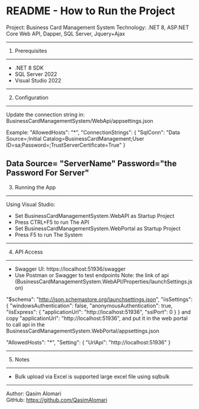 README - How to Run the Project
===============================

Project: Business Card Management System 
Technology: .NET 8, ASP.NET Core Web API, Dapper, SQL Server, Jquery+Ajax

---

1. Prerequisites
----------------
- .NET 8 SDK
- SQL Server 2022
- Visual Studio 2022

---

2. Configuration
----------------
Update the connection string in:
BusinessCardManagementSystem/WebApi/appsettings.json

Example:
"AllowedHosts": "*",
"ConnectionStrings": {
  "SqlConn": "Data Source=;Initial Catalog=BusinessCardManagement;User ID=sa;Password=;TrustServerCertificate=True"
}

Data Source= "ServerName"
Password="the Password For Server"
---

3. Running the App
------------------
Using Visual Studio:
- Set BusinessCardManagementSystem.WebAPI as Startup Project
- Press CTRL+F5 to run The API
- Set BusinessCardManagementSystem.WebPortal as Startup Project
- Press F5 to run The System

---

4. API Access
-------------
- Swagger UI: https://localhost:51936/swagger  
- Use Postman or Swagger to test endpoints
  Note: the link of api (BusinessCardManagementSystem.WebAPI/Properties/launchSettings.json) 

"$schema": "http://json.schemastore.org/launchsettings.json",
"iisSettings": {
  "windowsAuthentication": false,
  "anonymousAuthentication": true,
  "iisExpress": {
    "applicationUrl": "http://localhost:51936",
    "sslPort": 0
  }
}
and copy "applicationUrl": "http://localhost:51936", and put it in the web portal to call api
in the BusinessCardManagementSystem.WebPortal/appsettings.json

"AllowedHosts": "*",
"Setting": {
  "UrlApi": "http://localhost:51936"
}

---

5. Notes
--------
- Bulk upload via Excel is supported large excel file using sqlbulk
---

Author: Qasim Alomari  
GitHub: https://github.com/QasimAlomari  
